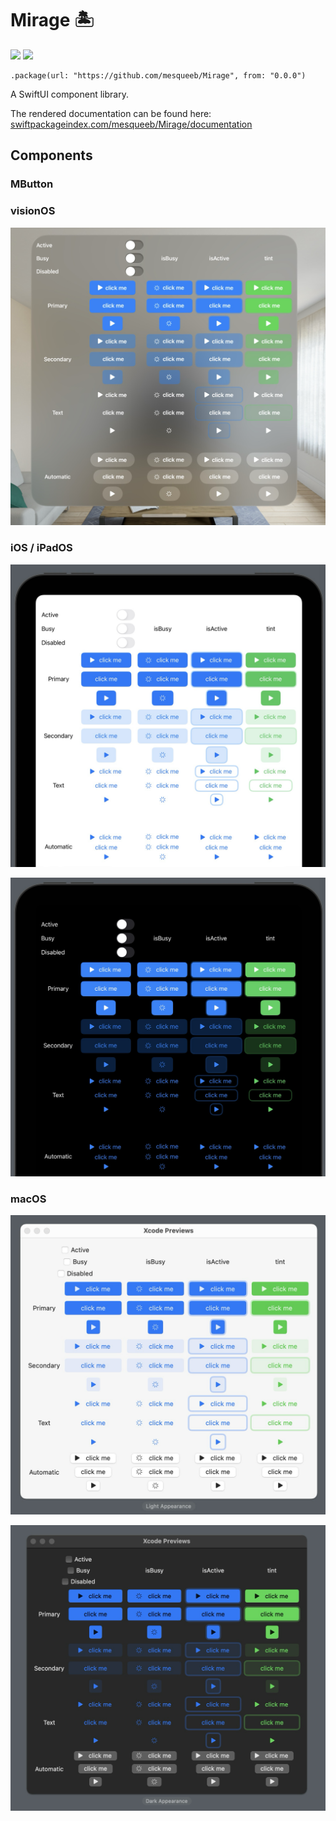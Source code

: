 # Mirage 🏝️

[![](https://img.shields.io/endpoint?url=https%3A%2F%2Fswiftpackageindex.com%2Fapi%2Fpackages%2Fmesqueeb%2FMirage%2Fbadge%3Ftype%3Dswift-versions)](https://swiftpackageindex.com/mesqueeb/Mirage)
[![](https://img.shields.io/endpoint?url=https%3A%2F%2Fswiftpackageindex.com%2Fapi%2Fpackages%2Fmesqueeb%2FMirage%2Fbadge%3Ftype%3Dplatforms)](https://swiftpackageindex.com/mesqueeb/Mirage)

```
.package(url: "https://github.com/mesqueeb/Mirage", from: "0.0.0")
```

A SwiftUI component library.

The rendered documentation can be found here: [swiftpackageindex.com/mesqueeb/Mirage/documentation](https://swiftpackageindex.com/mesqueeb/Mirage/documentation)

## Components

### MButton

### visionOS

![](.github/vision_.png)

### iOS / iPadOS

![](.github/ipad_light.png)

![](.github/ipad_dark.png)

### macOS

![](.github/macos_light.png)

![](.github/macos_dark.png)
